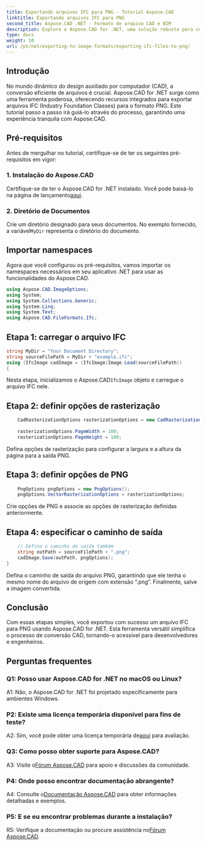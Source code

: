 ```yaml
---
title: Exportando arquivos IFC para PNG - Tutorial Aspose.CAD
linktitle: Exportando arquivos IFC para PNG
second_title: Aspose.CAD .NET - Formato de arquivo CAD e BIM
description: Explore o Aspose.CAD for .NET, uma solução robusta para conversão perfeita de IFC em PNG. Baixe agora para processamento eficiente de arquivos CAD.
type: docs
weight: 10
url: /pt/net/exporting-to-image-formats/exporting-ifc-files-to-png/
---
```

## Introdução

No mundo dinâmico do design auxiliado por computador (CAD), a conversão eficiente de arquivos é crucial. Aspose.CAD for .NET surge como uma ferramenta poderosa, oferecendo recursos integrados para exportar arquivos IFC (Industry Foundation Classes) para o formato PNG. Este tutorial passo a passo irá guiá-lo através do processo, garantindo uma experiência tranquila com Aspose.CAD.

## Pré-requisitos

Antes de mergulhar no tutorial, certifique-se de ter os seguintes pré-requisitos em vigor:

### 1. Instalação do Aspose.CAD

 Certifique-se de ter o Aspose.CAD for .NET instalado. Você pode baixá-lo na página de lançamento[aqui](https://releases.aspose.com/cad/net/).

### 2. Diretório de Documentos

 Crie um diretório designado para seus documentos. No exemplo fornecido, a variável`MyDir` representa o diretório do documento.

## Importar namespaces

Agora que você configurou os pré-requisitos, vamos importar os namespaces necessários em seu aplicativo .NET para usar as funcionalidades do Aspose.CAD.

```csharp
using Aspose.CAD.ImageOptions;
using System;
using System.Collections.Generic;
using System.Linq;
using System.Text;
using Aspose.CAD.FileFormats.Ifc;
```

## Etapa 1: carregar o arquivo IFC

```csharp
string MyDir = "Your Document Directory";
string sourceFilePath = MyDir + "example.ifc";
using (IfcImage cadImage = (IfcImage)Image.Load(sourceFilePath))
{
```

 Nesta etapa, inicializamos o Aspose.CAD`IfcImage` objeto e carregue o arquivo IFC nele.

## Etapa 2: definir opções de rasterização

```csharp
    CadRasterizationOptions rasterizationOptions = new CadRasterizationOptions();
   
    rasterizationOptions.PageWidth = 100;
    rasterizationOptions.PageHeight = 100;
```

Defina opções de rasterização para configurar a largura e a altura da página para a saída PNG.

## Etapa 3: definir opções de PNG

```csharp
    PngOptions pngOptions = new PngOptions();
    pngOptions.VectorRasterizationOptions = rasterizationOptions;
```

Crie opções de PNG e associe as opções de rasterização definidas anteriormente.

## Etapa 4: especificar o caminho de saída

```csharp
    // Defina o caminho de saída também
    string outPath = sourceFilePath + ".png";
    cadImage.Save(outPath, pngOptions);
}
```

Defina o caminho de saída do arquivo PNG, garantindo que ele tenha o mesmo nome do arquivo de origem com extensão “.png”. Finalmente, salve a imagem convertida.

## Conclusão

Com essas etapas simples, você exportou com sucesso um arquivo IFC para PNG usando Aspose.CAD for .NET. Esta ferramenta versátil simplifica o processo de conversão CAD, tornando-o acessível para desenvolvedores e engenheiros.

## Perguntas frequentes

### Q1: Posso usar Aspose.CAD for .NET no macOS ou Linux?

A1: Não, o Aspose.CAD for .NET foi projetado especificamente para ambientes Windows.

### P2: Existe uma licença temporária disponível para fins de teste?

 A2: Sim, você pode obter uma licença temporária de[aqui](https://purchase.aspose.com/temporary-license/) para avaliação.

### Q3: Como posso obter suporte para Aspose.CAD?

 A3: Visite o[Fórum Aspose.CAD](https://forum.aspose.com/c/cad/19) para apoio e discussões da comunidade.

### P4: Onde posso encontrar documentação abrangente?

 A4: Consulte o[Documentação Aspose.CAD](https://reference.aspose.com/cad/net/) para obter informações detalhadas e exemplos.

### P5: E se eu encontrar problemas durante a instalação?

 R5: Verifique a documentação ou procure assistência no[Fórum Aspose.CAD](https://forum.aspose.com/c/cad/19).